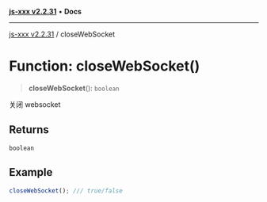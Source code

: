 [**js-xxx v2.2.31**](../README.md) • **Docs**

***

[js-xxx v2.2.31](../README.md) / closeWebSocket

# Function: closeWebSocket()

> **closeWebSocket**(): `boolean`

关闭 websocket

## Returns

`boolean`

## Example

```ts
closeWebSocket(); /// true/false
```
